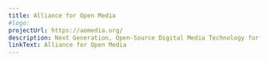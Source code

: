 ```yaml
---
title: Alliance for Open Media
#logo: 
projectUrl: https://aomedia.org/
description: Next Generation, Open-Source Digital Media Technology for Everyone
linkText: Alliance for Open Media
---
```

